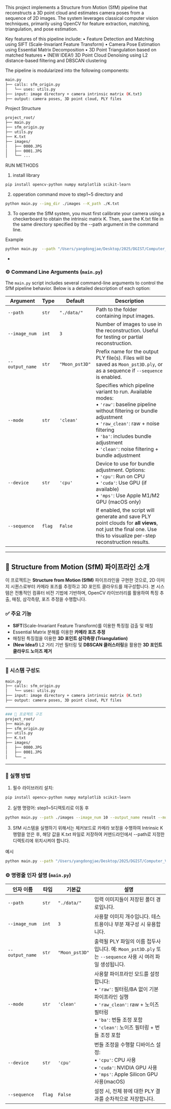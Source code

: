 This project implements a Structure from Motion (SfM) pipeline that reconstructs a 3D point cloud and estimates camera poses from a sequence of 2D images. The system leverages classical computer vision techniques, primarily using OpenCV for feature extraction, matching, triangulation, and pose estimation.

Key features of this pipeline include:
	•	Feature Detection and Matching using SIFT (Scale-Invariant Feature Transform)
	•	Camera Pose Estimation using Essential Matrix Decomposition
	•	3D Point Triangulation based on matched features
	•	(NEW IDEA!) 3D Point Cloud Denoising using L2 distance-based filtering and DBSCAN clustering


The pipeline is modularized into the following components:
```bash
main.py
├── calls: sfm_origin.py
│   └── uses: utils.py
├── input: image directory + camera intrinsic matrix (K.txt)
├── output: camera poses, 3D point cloud, PLY files
```

Project Structure 
```bash
project_root/
├── main.py
├── sfm_origin.py
├── utils.py
├── K.txt
├── images/
│   ├── 0000.JPG
│   ├── 0001.JPG
│   └── ...
```

RUN METHODS

1. install library 
```bash 
pip install opencv-python numpy matplotlib scikit-learn
```

2. opperation command 
move to step1~5 directory and 
```bash
python main.py --img_dir ./images --K_path ./K.txt
```
3. To operate the SfM system, you must first calibrate your camera using a checkerboard to obtain the intrinsic matrix K. Then, save the K.txt file in the same directory specified by the --path argument in the command line.

Example 
```bash
python main.py  --path "/Users/yangdongjae/Desktop/2025/DGIST/Computer_Vision/Assignment/PA_ 202522027_양동재/step1~5/data" --image_num 32 --output_name test --mode raw_clean --devic cpu
```

- 

### ⚙️ Command Line Arguments (`main.py`)

The `main.py` script includes several command-line arguments to control the SfM pipeline behavior. Below is a detailed description of each option:

| Argument | Type | Default | Description |
|----------|------|---------|-------------|
| `--path` | `str` | `"./data/"` | Path to the folder containing input images. |
| `--image_num` | `int` | `3` | Number of images to use in the reconstruction. Useful for testing or partial reconstruction. |
| `--output_name` | `str` | `"Moon_pst3D"` | Prefix name for the output PLY file(s). Files will be saved as `Moon_pst3D.ply`, or as a sequence if `--sequence` is enabled. |
| `--mode` | `str` | `'clean'` | Specifies which pipeline variant to run. Available modes:<br>• `'raw'`: baseline pipeline without filtering or bundle adjustment<br>• `'raw_clean'`: raw + noise filtering<br>• `'ba'`: includes bundle adjustment<br>• `'clean'`: noise filtering + bundle adjustment |
| `--device` | `str` | `'cpu'` | Device to use for bundle adjustment. Options:<br>• `'cpu'`: Run on CPU<br>• `'cuda'`: Use GPU (if available)<br>• `'mps'`: Use Apple M1/M2 GPU (macOS only) |
| `--sequence` | `flag` | `False` | If enabled, the script will generate and save PLY point clouds for **all views**, not just the final one. Use this to visualize per-step reconstruction results. |

---

## 📌 Structure from Motion (SfM) 파이프라인 소개

이 프로젝트는 **Structure from Motion (SfM)** 파이프라인을 구현한 것으로, 2D 이미지 시퀀스로부터 카메라 포즈를 추정하고 3D 포인트 클라우드를 재구성합니다. 본 시스템은 전통적인 컴퓨터 비전 기법에 기반하며, OpenCV 라이브러리를 활용하여 특징 추출, 매칭, 삼각측량, 포즈 추정을 수행합니다.

### ✅ 주요 기능

- **SIFT**(Scale-Invariant Feature Transform)를 이용한 특징점 검출 및 매칭  
- Essential Matrix 분해를 이용한 **카메라 포즈 추정**  
- 매칭된 특징점을 이용한 **3D 포인트 삼각측량 (Triangulation)**  
- **(New Idea!)** L2 거리 기반 필터링 및 **DBSCAN 클러스터링**을 활용한 **3D 포인트 클라우드 노이즈 제거**

---

### 🔁 시스템 구성도
```bash
main.py
├── calls: sfm_origin.py
│   └── uses: utils.py
├── input: image directory + camera intrinsic matrix (K.txt)
├── output: camera poses, 3D point cloud, PLY files
```

---
```bash
### 📂 프로젝트 구조
project_root/
├── main.py
├── sfm_origin.py
├── utils.py
├── K.txt
├── images/
│   ├── 0000.JPG
│   ├── 0001.JPG
│   └── …
```
---

### 🚀 실행 방법

1. 필수 라이브러리 설치:
```bash
pip install opencv-python numpy matplotlib scikit-learn
```

2. 실행 명령어: 
step1~5디렉토리로 이동 후 
```bash
python main.py --path ./images --image_num 10 --output_name result --mode clean --device cpu
```
3. SfM 시스템을 실행하기 위해서는 체커보드로 카메라 보정을 수행하여 Intrinsic K 행렬을 얻은 후, 해당 값을 K.txt 파일로 저장하여 커맨드라인에서 --path로 지정한 디렉토리에 위치시켜야 합니다.

예시 
```bash
python main.py --path "/Users/yangdongjae/Desktop/2025/DGIST/Computer_Vision/Assignment/PA_202522027_양동재/step1~5/data" --image_num 32 --output_name test --mode raw_clean --device cpu
```
### ⚙️ 명령줄 인자 설명 (`main.py`)

| 인자 이름 | 타입 | 기본값 | 설명 |
|-----------|------|--------|------|
| `--path` | `str` | `"./data/"` | 입력 이미지들이 저장된 폴더 경로입니다. |
| `--image_num` | `int` | `3` | 사용할 이미지 개수입니다. 테스트용이나 부분 재구성 시 유용합니다. |
| `--output_name` | `str` | `"Moon_pst3D"` | 출력될 PLY 파일의 이름 접두사입니다. 예: `Moon_pst3D.ply` 또는 `--sequence` 사용 시 여러 파일 생성됩니다. |
| `--mode` | `str` | `'clean'` | 사용할 파이프라인 모드를 설정합니다:<br>• `'raw'`: 필터링/BA 없이 기본 파이프라인 실행<br>• `'raw_clean'`: raw + 노이즈 필터링<br>• `'ba'`: 번들 조정 포함<br>• `'clean'`: 노이즈 필터링 + 번들 조정 포함 |
| `--device` | `str` | `'cpu'` | 번들 조정을 수행할 디바이스 설정:<br>• `'cpu'`: CPU 사용<br>• `'cuda'`: NVIDIA GPU 사용<br>• `'mps'`: Apple Silicon GPU 사용(macOS) |
| `--sequence` | `flag` | `False` | 설정 시, 전체 뷰에 대한 PLY 결과를 순차적으로 저장합니다.|
